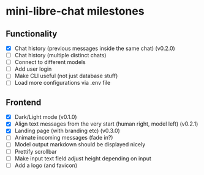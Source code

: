 # mini-libre-chat milestones

## Functionality
- [x] Chat history (previous messages inside the same chat) (v0.2.0)
- [ ] Chat history (multiple distinct chats)
- [ ] Connect to different models
- [ ] Add user login
- [ ] Make CLI useful (not just database stuff)
- [ ] Load more configurations via .env file

## Frontend
- [x] Dark/Light mode (v0.1.0)
- [x] Align text messages from the very start (human right, model left) (v0.2.1)
- [x] Landing page (with branding etc) (v0.3.0)
- [ ] Animate incoming messages (fade in?)
- [ ] Model output markdown should be displayed nicely
- [ ] Prettify scrollbar
- [ ] Make input text field adjust height depending on input
- [ ] Add a logo (and favicon)
